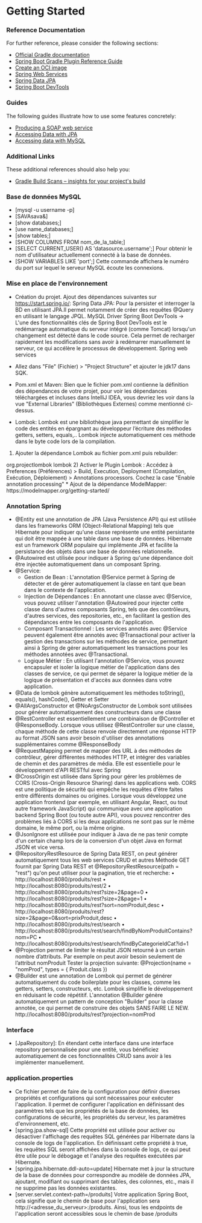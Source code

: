# Getting Started

### Reference Documentation
For further reference, please consider the following sections:

* [Official Gradle documentation](https://docs.gradle.org)
* [Spring Boot Gradle Plugin Reference Guide](https://docs.spring.io/spring-boot/docs/3.2.1/gradle-plugin/reference/html/)
* [Create an OCI image](https://docs.spring.io/spring-boot/docs/3.2.1/gradle-plugin/reference/html/#build-image)
* [Spring Web Services](https://docs.spring.io/spring-boot/docs/3.2.1/reference/htmlsingle/index.html#io.webservices)
* [Spring Data JPA](https://docs.spring.io/spring-boot/docs/3.2.1/reference/htmlsingle/index.html#data.sql.jpa-and-spring-data)
* [Spring Boot DevTools](https://docs.spring.io/spring-boot/docs/3.2.1/reference/htmlsingle/index.html#using.devtools)

### Guides
The following guides illustrate how to use some features concretely:

* [Producing a SOAP web service](https://spring.io/guides/gs/producing-web-service/)
* [Accessing Data with JPA](https://spring.io/guides/gs/accessing-data-jpa/)
* [Accessing data with MySQL](https://spring.io/guides/gs/accessing-data-mysql/)

### Additional Links
These additional references should also help you:

* [Gradle Build Scans – insights for your project's build](https://scans.gradle.com#gradle)


### Base de données MySQL

* [mysql -u username -p]
* [SAVAsava&]
* [show databases;]
* [use name_databases;]
* [show tables;]
* [SHOW COLUMNS FROM nom_de_la_table;]
* [SELECT CURRENT_USER() AS 'datasource.username';] Pour obtenir le nom d'utilisateur actuellement connecté à la base de données.
* [SHOW VARIABLES LIKE 'port';] Cette commande affichera le numéro du port sur lequel le serveur MySQL écoute les connexions.


### Mise en place de l'environnement

* Création du projet. Ajout des dépendances suivantes sur https://start.spring.io/:
Spring Data JPA: Pour la persister et interroger la BD en utilisant JPA.Il permet notamment de créer des requêtes @Query en utilisant le langage JPQL.
MySQL Driver
Spring Boot DevTools -> L'une des fonctionnalités clés de Spring Boot DevTools est le redémarrage automatique du serveur intégré (comme Tomcat) lorsqu'un changement est détecté dans le code source. Cela permet de recharger rapidement les modifications sans avoir à redémarrer manuellement le serveur, ce qui accélère le processus de développement.
Spring web services
* Allez dans "File" (Fichier) > "Project Structure" et ajouter le jdk17 dans SQK.
* Pom.xml et Maven: Bien que le fichier pom.xml contienne la définition des dépendances de votre projet, pour voir les dépendances téléchargées et incluses dans IntelliJ IDEA, vous devriez les voir dans la vue "External Libraries" (Bibliothèques Externes) comme mentionné ci-dessus.

* Lombok: Lombok est une bibliothèque java permettant de simplifier le code des entités en épargnant au développeur l’écriture des méthodes getters, setters, equals,.. Lombok injecte automatiquement ces méthode dans le byte code lors de la compilation.
1) Ajouter la dépendance Lombok au fichier pom.xml puis rebuilder:
  <dependency>
    <groupId>org.projectlombok</groupId>
    <artifactId>lombok</artifactId>
  </dependency>
2) Activer le Plugin Lombok :
Accédez à Preferences (Préférences) > Build, Execution, Deployment (Compilation, Exécution, Déploiement) > Annotations processors.
Cochez la case "Enable annotation processing"
* Ajout de la dépendance ModelMapper: https://modelmapper.org/getting-started/

### Annotation Spring

* @Entity est une annotation de JPA (Java Persistence API) qui est utilisée dans les frameworks ORM (Object-Relational Mapping) tels que Hibernate pour indiquer qu'une classe représente une entité persistante qui doit être mappée à une table dans une base de données. Hibernate est un framework ORM populaire qui implémente JPA et facilite la persistance des objets dans une base de données relationnelle.
* @Autowired est utilisée pour indiquer à Spring qu'une dépendance doit être injectée automatiquement dans un composant Spring.
* @Service:
  * Gestion de Bean : L'annotation @Service permet à Spring de détecter et de gérer automatiquement la classe en tant que bean dans le contexte de l'application.
  * Injection de Dépendances : En annotant une classe avec @Service, vous pouvez utiliser l'annotation @Autowired pour injecter cette classe dans d'autres composants Spring, tels que des contrôleurs, d'autres services, des repositories, etc., en facilitant la gestion des dépendances entre les composants de l'application.
  * Composant Transactionnel : Les services annotés avec @Service peuvent également être annotés avec @Transactional pour activer la gestion des transactions sur les méthodes de service, permettant ainsi à Spring de gérer automatiquement les transactions pour les méthodes annotées avec @Transactional.
  * Logique Métier : En utilisant l'annotation @Service, vous pouvez encapsuler et isoler la logique métier de l'application dans des classes de service, ce qui permet de séparer la logique métier de la logique de présentation et d'accès aux données dans votre application.
* @Data de lombok génère automatiquement les méthodes toString(), equals(), hashCode(), Getter et Setter
* @AllArgsConstructor et @NoArgsConstructor de Lombok sont utilisées pour générer automatiquement des constructeurs dans une classe
* @RestController est essentiellement une combinaison de @Controller et @ResponseBody. Lorsque vous utilisez @RestController sur une classe, chaque méthode de cette classe renvoie directement une réponse HTTP au format JSON sans avoir besoin d'utiliser des annotations supplémentaires comme @ResponseBody
* @RequestMapping permet de mapper des URL à des méthodes de contrôleur, gérer différentes méthodes HTTP, et intégrer des variables de chemin et des paramètres de média. Elle est essentielle pour le développement d'API RESTful avec Spring
* @CrossOrigin est utilisée dans Spring pour gérer les problèmes de CORS (Cross-Origin Resource Sharing) dans les applications web. CORS est une politique de sécurité qui empêche les requêtes d'être faites entre différents domaines ou origines.
  Lorsque vous développez une application frontend (par exemple, en utilisant Angular, React, ou tout autre framework JavaScript) qui communique avec une application backend Spring Boot (ou toute autre API), vous pouvez rencontrer des problèmes liés à CORS si les deux applications ne sont pas sur le même domaine, le même port, ou la même origine.
* @JsonIgnore est utilisée pour indiquer à Java de ne pas tenir compte d'un certain champ lors de la conversion d'un objet Java en format JSON et vice versa.
* @RepositoryRestResource de Spring Data REST, on peut générer automatiquement tous les web services CRUD et autres
  Méthode GET fournit par Spring Data REST et @RepositoryRestResource(path = "rest") qu'on peut utiliser pour la pagination, trie et recherche:
  • http://localhost:8080/produits/rest
  • http://localhost:8080/produits/rest/2
  • http://localhost:8080/produits/rest?size=2&page=0
  • http://localhost:8080/produits/rest?size=2&page=1
  • http://localhost:8080/produits/rest?sort=nomProduit,desc
  • http://localhost:8080/produits/rest?size=2&page=0&sort=prixProduit,desc
  • http://localhost:8080/produits/rest/search
  • http://localhost:8080/produits/rest/search/findByNomProduitContains?nom=PC
  • http://localhost:8080/produits/rest/search/findByCategorieIdCat?id=1
* @Projection permet de limiter le résultat JSON retourné à un certain nombre d’attributs. Par exemple on peut avoir besoin seulement de l’attribut nomProduit
  Tester la projection suivante: @Projection(name = "nomProd", types = { Produit.class })
* @Builder est une annotation de Lombok qui permet de générer automatiquement du code boilerplate pour les classes, comme les getters, setters, constructeurs, etc. 
  Lombok simplifie le développement en réduisant le code répétitif.
  L'annotation @Builder génère automatiquement un pattern de conception "Builder" pour la classe annotée, ce qui permet de construire des objets SANS FAIRE LE NEW.
    http://localhost:8080/produits/rest?projection=nomProd
### Interface

* [JpaRepository]: En étendant cette interface dans une interface repository personnalisée pour une entité, vous bénéficiez automatiquement de ces fonctionnalités CRUD sans avoir à les implémenter manuellement.

### application.properties

* Ce fichier permet de faire de la configuration pour définir diverses propriétés et configurations qui sont nécessaires pour exécuter l'application. Il permet de configurer l'application en définissant des paramètres tels que les propriétés de la base de données, les configurations de sécurité, les propriétés du serveur, les paramètres d'environnement, etc.
* [spring.jpa.show-sql] Cette propriété est utilisée pour activer ou désactiver l'affichage des requêtes SQL générées par Hibernate dans la console de logs de l'application. En définissant cette propriété à true, les requêtes SQL seront affichées dans la console de logs, ce qui peut être utile pour le débogage et l'analyse des requêtes exécutées par Hibernate.
* [spring.jpa.hibernate.ddl-auto=update] Hibernate met à jour la structure de la base de données pour correspondre au modèle de données JPA, ajoutant, modifiant ou supprimant des tables, des colonnes, etc., mais il ne supprime pas les données existantes.
* [server.servlet.context-path=/produits] Votre application Spring Boot, cela signifie que le chemin de base pour l'application sera http://<adresse_du_serveur>:<port>/produits. Ainsi, tous les endpoints de l'application seront accessibles sous le chemin de base /produits